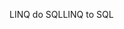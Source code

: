 <span data-ttu-id="e35ad-101">LINQ do SQL</span><span class="sxs-lookup"><span data-stu-id="e35ad-101">LINQ to SQL</span></span>
